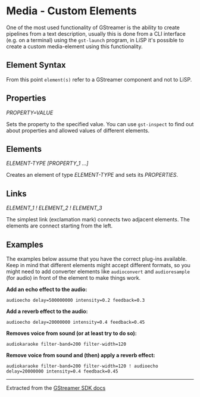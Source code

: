 # Media - Custom Elements

One of the most used functionality of GStreamer is the ability to create pipelines
from a text description, usually this is done from a CLI interface (e.g. on a terminal)
using the `gst-launch` program, in LiSP it's possible to create a custom media-element
using this functionality.

## Element Syntax

From this point `element(s)` refer to a GStreamer component and not to LiSP.

## Properties

*PROPERTY=VALUE*

Sets the property to the specified value. You can use `gst-inspect` to find out
about properties and allowed values of different elements.

## Elements

*ELEMENT-TYPE [PROPERTY_1 ...]*

Creates an element of type *ELEMENT-TYPE* and sets its *PROPERTIES*.

## Links

*ELEMENT_1 ! ELEMENT_2 ! ELEMENT_3*

The simplest link (exclamation mark) connects two adjacent elements. The elements
are connect starting from the left.

## Examples

The examples below assume that you have the correct plug-ins available.
Keep in mind that different elements might accept different formats, so you might
need to add converter elements like `audioconvert` and `audioresample` (for audio)
in front of the element to make things work.

**Add an echo effect to the audio:**

`audioecho delay=500000000 intensity=0.2 feedback=0.3`

**Add a reverb effect to the audio:**

`audioecho delay=20000000 intensity=0.4 feedback=0.45`

**Removes voice from sound (or at least try to do so):**

`audiokaraoke filter-band=200 filter-width=120`

**Remove voice from sound and (then) apply a reverb effect:**

`audiokaraoke filter-band=200 filter-width=120 ! audioecho delay=20000000 intensity=0.4 feedback=0.45`

---

Extracted from the [GStreamer SDK docs](https://gstreamer.freedesktop.org/documentation/tools/gst-launch.html)
